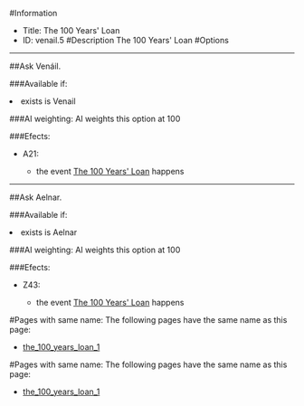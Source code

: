 #Information
 - Title: The 100 Years' Loan
 - ID: venail.5
#Description
The 100 Years' Loan
#Options

___
##Ask Venáil.

###Available if:
<li>exists is Venail</li>

###AI weighting:
AI weights this option at 100


###Efects:<ul><li>A21:</li><ul><li>the event [The 100 Years' Loan](../events/the_100_years_loan.md) happens</li></ul></ul>

___
##Ask Aelnar.

###Available if:
<li>exists is Aelnar</li>

###AI weighting:
AI weights this option at 100


###Efects:<ul><li>Z43:</li><ul><li>the event [The 100 Years' Loan](../events/the_100_years_loan.md) happens</li></ul></ul>


#Pages with same name:
The following pages have the same name as this page:
 - [the_100_years_loan_1](the_100_years_loan_1.md)


#Pages with same name:
The following pages have the same name as this page:
 - [the_100_years_loan_1](the_100_years_loan_1.md)

